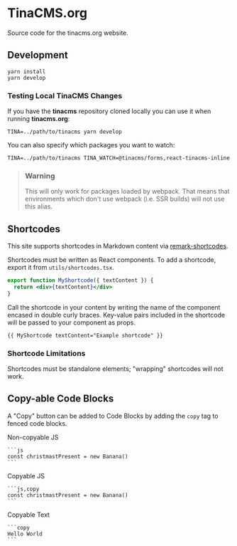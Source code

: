 # TinaCMS.org

Source code for the tinacms.org website.

## Development

```
yarn install
yarn develop
```

### Testing Local TinaCMS Changes

If you have the **tinacms** repository cloned locally you can use it when running **tinacms.org**:

```
TINA=../path/to/tinacms yarn develop
```

You can also specify which packages you want to watch:

```
TINA=../path/to/tinacms TINA_WATCH=@tinacms/forms,react-tinacms-inline
```

> ### Warning
>
> This will only work for packages loaded by webpack. That means that environments which don't use
> webpack (i.e. SSR builds) will not use this alias.

## Shortcodes

This site supports shortcodes in Markdown content via [remark-shortcodes](https://github.com/djm/remark-shortcodes).

Shortcodes must be written as React components. To add a shortcode, export it from `utils/shortcodes.tsx`.

```jsx
export function MyShortcode({ textContent }) {
  return <div>{textContent}</div>
}
```

Call the shortcode in your content by writing the name of the component encased in double curly braces. Key-value pairs included in the shortcode will be passed to your component as props.

```
{{ MyShortcode textContent="Example shortcode" }}
```

### Shortcode Limitations

Shortcodes must be standalone elements; "wrapping" shortcodes will not work.

## Copy-able Code Blocks

A "Copy" button can be added to Code Blocks by adding the `copy` tag to fenced code blocks.

Non-copyable JS

    ```js
    const christmastPresent = new Banana()
    ```

Copyable JS

    ```js,copy
    const christmastPresent = new Banana()
    ```

Copyable Text

    ```copy
    Hello World
    ```

